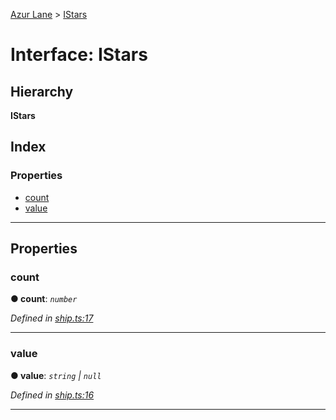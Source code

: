 [Azur Lane](../README.md) > [IStars](../interfaces/istars.md)

# Interface: IStars

## Hierarchy

**IStars**

## Index

### Properties

* [count](istars.md#count)
* [value](istars.md#value)

---

## Properties

<a id="count"></a>

###  count

**● count**: *`number`*

*Defined in [ship.ts:17](https://github.com/KurozeroPB/AzurLane/blob/0054835/lib/ship.ts#L17)*

___
<a id="value"></a>

###  value

**● value**: *`string` \| `null`*

*Defined in [ship.ts:16](https://github.com/KurozeroPB/AzurLane/blob/0054835/lib/ship.ts#L16)*

___

